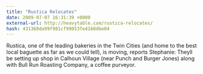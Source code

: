 ```yaml
---
title: "Rustica Relocates"
date: 2009-07-07 16:31:39 +0000
external-url: http://heavytable.com/rustica-relocates/
hash: 431368da99f981cf99053fe4168dbe04
---
```


Rustica, one of the leading bakeries in the Twin Cities (and home to the best local baguette as far as we could tell), is moving, reports Stephanie: Theyll be setting up shop in Calhoun Village (near Punch and Burger Jones) along with Bull Run Roasting Company, a coffee purveyor.
